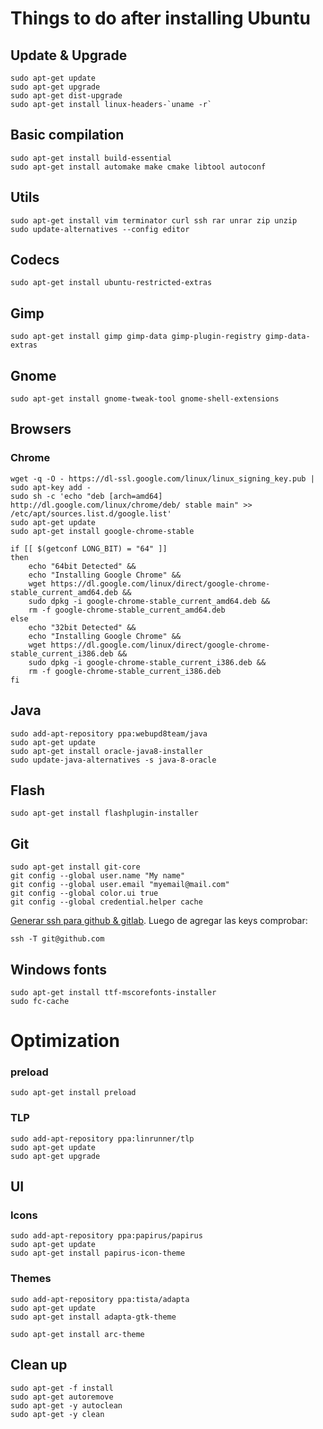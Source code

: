 # Things to do after installing Ubuntu

## Update & Upgrade

```
sudo apt-get update
sudo apt-get upgrade
sudo apt-get dist-upgrade
sudo apt-get install linux-headers-`uname -r`
```

## Basic compilation

```
sudo apt-get install build-essential
sudo apt-get install automake make cmake libtool autoconf
```

## Utils

```
sudo apt-get install vim terminator curl ssh rar unrar zip unzip
sudo update-alternatives --config editor
```

## Codecs

```
sudo apt-get install ubuntu-restricted-extras
```

## Gimp

```
sudo apt-get install gimp gimp-data gimp-plugin-registry gimp-data-extras
```

## Gnome

```
sudo apt-get install gnome-tweak-tool gnome-shell-extensions
```

## Browsers

### Chrome

```
wget -q -O - https://dl-ssl.google.com/linux/linux_signing_key.pub | sudo apt-key add -
sudo sh -c 'echo "deb [arch=amd64] http://dl.google.com/linux/chrome/deb/ stable main" >> /etc/apt/sources.list.d/google.list'
sudo apt-get update
sudo apt-get install google-chrome-stable

if [[ $(getconf LONG_BIT) = "64" ]]
then
    echo "64bit Detected" &&
    echo "Installing Google Chrome" &&
    wget https://dl.google.com/linux/direct/google-chrome-stable_current_amd64.deb &&
    sudo dpkg -i google-chrome-stable_current_amd64.deb &&
    rm -f google-chrome-stable_current_amd64.deb
else
    echo "32bit Detected" &&
    echo "Installing Google Chrome" &&
    wget https://dl.google.com/linux/direct/google-chrome-stable_current_i386.deb &&
    sudo dpkg -i google-chrome-stable_current_i386.deb &&
    rm -f google-chrome-stable_current_i386.deb
fi
```

## Java

```
sudo add-apt-repository ppa:webupd8team/java
sudo apt-get update
sudo apt-get install oracle-java8-installer
sudo update-java-alternatives -s java-8-oracle
```

## Flash

```
sudo apt-get install flashplugin-installer
```

## Git

```
sudo apt-get install git-core
git config --global user.name "My name"
git config --global user.email "myemail@mail.com"
git config --global color.ui true
git config --global credential.helper cache
```

[Generar ssh para github & gitlab](https://help.github.com/articles/generating-ssh-keys). Luego de agregar las keys comprobar:

```
ssh -T git@github.com
```

## Windows fonts

```
sudo apt-get install ttf-mscorefonts-installer
sudo fc-cache
```

# Optimization

### preload

```
sudo apt-get install preload
```

### TLP

```
sudo add-apt-repository ppa:linrunner/tlp
sudo apt-get update
sudo apt-get upgrade
```

## UI

### Icons

```
sudo add-apt-repository ppa:papirus/papirus
sudo apt-get update
sudo apt-get install papirus-icon-theme
```

### Themes

```
sudo add-apt-repository ppa:tista/adapta
sudo apt-get update
sudo apt-get install adapta-gtk-theme
```

```
sudo apt-get install arc-theme
```

## Clean up

```
sudo apt-get -f install
sudo apt-get autoremove
sudo apt-get -y autoclean
sudo apt-get -y clean
```
